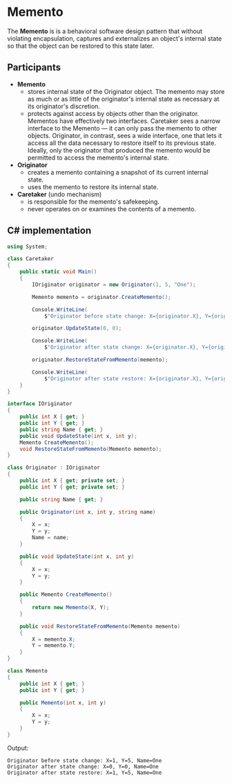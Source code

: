 # Memento

The **Memento** is is a behavioral software design pattern that without violating encapsulation, captures and externalizes an object's internal state so that the object can be restored to this state later.

## Participants

* **Memento**
  * stores internal state of the Originator object. The memento may store as much or as little of the originator's internal state as necessary at its originator's discretion.
  * protects against access by objects other than the originator. Mementos have effectively two interfaces. Caretaker sees a narrow interface to the Memento — it can only pass the memento to other objects. Originator, in contrast, sees a wide interface, one that lets it access all the data necessary to restore itself to its previous state. Ideally, only the originator that produced the memento would be permitted to access the memento's internal state.
* **Originator**
  * creates a memento containing a snapshot of its current internal state.
  * uses the memento to restore its internal state.
* **Caretaker** (undo mechanism)
  * is responsible for the memento's safekeeping.
  * never operates on or examines the contents of a memento.

## C# implementation

```csharp
using System;

class Caretaker
{
    public static void Main()
    {
        IOriginator originator = new Originator(1, 5, "One");

        Memento memento = originator.CreateMemento();

        Console.WriteLine(
            $"Originator before state change: X={originator.X}, Y={originator.Y}, Name={originator.Name}");

        originator.UpdateState(0, 0);

        Console.WriteLine(
            $"Originator after state change: X={originator.X}, Y={originator.Y}, Name={originator.Name}");

        originator.RestoreStateFromMemento(memento);

        Console.WriteLine(
            $"Originator after state restore: X={originator.X}, Y={originator.Y}, Name={originator.Name}");
    }
}

interface IOriginator
{
    public int X { get; }
    public int Y { get; }
    public string Name { get; }
    public void UpdateState(int x, int y);
    Memento CreateMemento();
    void RestoreStateFromMemento(Memento memento);
}

class Originator : IOriginator
{
    public int X { get; private set; }
    public int Y { get; private set; }

    public string Name { get; }

    public Originator(int x, int y, string name)
    {
        X = x;
        Y = y;
        Name = name;
    }

    public void UpdateState(int x, int y)
    {
        X = x;
        Y = y;
    }

    public Memento CreateMemento()
    {
        return new Memento(X, Y);
    }

    public void RestoreStateFromMemento(Memento memento)
    {
        X = memento.X;
        Y = memento.Y;
    }
}

class Memento
{
    public int X { get; }
    public int Y { get; }

    public Memento(int x, int y)
    {
        X = x;
        Y = y;
    }
}
```

Output:

```output
Originator before state change: X=1, Y=5, Name=One
Originator after state change: X=0, Y=0, Name=One
Originator after state restore: X=1, Y=5, Name=One
```
